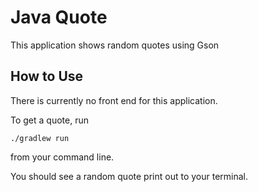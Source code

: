 # Java Quote

This application shows random quotes using Gson

## How to Use


There is currently no front end for this application. 

To get a quote, run 

    ./gradlew run
        
 from your command line. 
 

You should see a random quote print out to your terminal. 